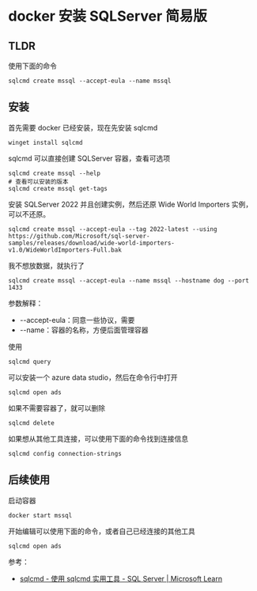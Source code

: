 # docker 安装 SQLServer 简易版

## TLDR

使用下面的命令

```shell
sqlcmd create mssql --accept-eula --name mssql
```

## 安装

首先需要 docker 已经安装，现在先安装 sqlcmd

```shell
winget install sqlcmd
```

sqlcmd 可以直接创建 SQLServer 容器，查看可选项

```shell
sqlcmd create mssql --help
# 查看可以安装的版本
sqlcmd create mssql get-tags
```

安装 SQLServer 2022 并且创建实例，然后还原 Wide World Importers 实例，可以不还原。

```shell
sqlcmd create mssql --accept-eula --tag 2022-latest --using https://github.com/Microsoft/sql-server-samples/releases/download/wide-world-importers-v1.0/WideWorldImporters-Full.bak
```

我不想放数据，就执行了

```shell
sqlcmd create mssql --accept-eula --name mssql --hostname dog --port 1433
```

参数解释：

- --accept-eula：同意一些协议，需要
- --name：容器的名称，方便后面管理容器

使用

```shell
sqlcmd query
```

可以安装一个 azure data studio，然后在命令行中打开

```shell
sqlcmd open ads
```

如果不需要容器了，就可以删除

```shell
sqlcmd delete
```

如果想从其他工具连接，可以使用下面的命令找到连接信息

```shell
sqlcmd config connection-strings
```

## 后续使用

启动容器

```shell
docker start mssql
```

开始编辑可以使用下面的命令，或者自己已经连接的其他工具

```shell
sqlcmd open ads
```

参考：

- [sqlcmd - 使用 sqlcmd 实用工具 - SQL Server | Microsoft Learn](https://learn.microsoft.com/zh-cn/sql/tools/sqlcmd/sqlcmd-use-utility?view=sql-server-ver16#create-and-query-a-sql-server-container)
